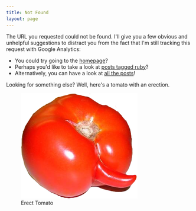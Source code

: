 ```yaml
---
title: Not Found
layout: page
---
```


The URL you requested could not be found. I'll give you a few obvious
and unhelpful suggestions to distract you from the fact that I'm still
tracking this request with Google Analytics:

* You could try going to the [homepage](/)?
* Perhaps you'd like to take a look at [posts tagged ruby](/tags/ruby.html)?
* Alternatively, you can have a look at [all the posts](/all_posts.html)!

Looking for something else? Well, here's a tomato with an erection.

<figure class="display-mode" id="figure-overview">
  <img src="/images/tomato-erection.png"
    alt="Figure: Erect Tomato" />
  <figcaption>Erect Tomato</figcaption>
</figure>
